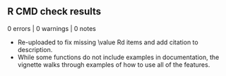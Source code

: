 ## R CMD check results

0 errors | 0 warnings | 0 notes

* Re-uploaded to fix missing \value Rd items and add citation to description.
* While some functions do not include examples in documentation, the vignette walks through
  examples of how to use all of the features.
